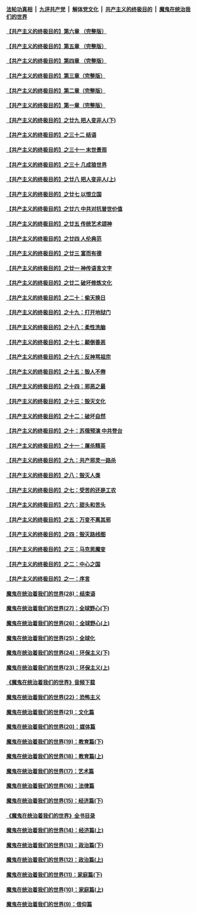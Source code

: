 ####  [法轮功真相](../../../../basic/blob/master/README.md?t=04291731) &nbsp;|&nbsp; [九评共产党](../../../../9ping.md/blob/master/README.md?t=04291731) &nbsp;|&nbsp; [解体党文化](../../../../jtdwh.md/blob/master/README.md?t=04291731)  &nbsp;|&nbsp; [共产主义的终极目的](../../../../gczydzjmd.md/blob/master/README.md?t=04291731) &nbsp;|&nbsp; [魔鬼在统治我们的世界](../../../../mgztzwmdsj.md/blob/master/README.md?t=04291731) 

#### [【共产主义的终极目的】第六章 （完整版）](../pages/nsc422/n11428913.md?t=04291731) 

#### [【共产主义的终极目的】第五章 （完整版）](../pages/nsc422/n11428912.md?t=04291731) 

#### [【共产主义的终极目的】第四章 （完整版）](../pages/nsc422/n11428907.md?t=04291731) 

#### [【共产主义的终极目的】第三章（完整版）](../pages/nsc422/n11428848.md?t=04291731) 

#### [【共产主义的终极目的】第二章（完整版）](../pages/nsc422/n11428831.md?t=04291731) 

#### [【共产主义的终极目的】第一章（完整版）](../pages/nsc422/n11417651.md?t=04291731) 

#### [【共产主义的终极目的】之廿九 把人变非人(下)](../pages/nsc422/n11344140.md?t=04291731) 

#### [【共产主义的终极目的】之三十二 结语](../pages/nsc422/n11360535.md?t=04291731) 

#### [【共产主义的终极目的】之三十一 末世景观](../pages/nsc422/n11351129.md?t=04291731) 

#### [【共产主义的终极目的】之三十 几成狼世界](../pages/nsc422/n11348280.md?t=04291731) 

#### [【共产主义的终极目的】之廿八 把人变非人(上)](../pages/nsc422/n11340492.md?t=04291731) 

#### [【共产主义的终极目的】之廿七 以恨立国](../pages/nsc422/n11336944.md?t=04291731) 

#### [【共产主义的终极目的】之廿六 中共对抗普世价值](../pages/nsc422/n11324785.md?t=04291731) 

#### [【共产主义的终极目的】之廿五 传统艺术颂神](../pages/nsc422/n11296396.md?t=04291731) 

#### [【共产主义的终极目的】之廿四 人伦典范](../pages/nsc422/n11296397.md?t=04291731) 

#### [【共产主义的终极目的】之廿三 富而有德](../pages/nsc422/n11283598.md?t=04291731) 

#### [【共产主义的终极目的】之廿一 神传语言文字](../pages/nsc422/n11263265.md?t=04291731) 

#### [【共产主义的终极目的】之廿二 破坏修炼文化](../pages/nsc422/n11245728.md?t=04291731) 

#### [【共产主义的终极目的】之二十：偷天换日](../pages/nsc422/n11238846.md?t=04291731) 

#### [【共产主义的终极目的】之十九：打开地狱门](../pages/nsc422/n11206376.md?t=04291731) 

#### [【共产主义的终极目的】之十八：柔性洗脑](../pages/nsc422/n11199994.md?t=04291731) 

#### [【共产主义的终极目的】之十七：颠倒善恶](../pages/nsc422/n11179782.md?t=04291731) 

#### [【共产主义的终极目的】之十六：反神骂祖宗](../pages/nsc422/n11166798.md?t=04291731) 

#### [【共产主义的终极目的】之十五：毁人不倦](../pages/nsc422/n11166792.md?t=04291731) 

#### [【共产主义的终极目的】之十四：邪恶之最](../pages/nsc422/n11150249.md?t=04291731) 

#### [【共产主义的终极目的】之十三：毁灭文化](../pages/nsc422/n11135227.md?t=04291731) 

#### [【共产主义的终极目的】之十二：破坏自然](../pages/nsc422/n11135214.md?t=04291731) 

#### [【共产主义的终极目的】之十：苏俄预演 中共登台](../pages/nsc422/n11118424.md?t=04291731) 

#### [【共产主义的终极目的】之十一：屠杀精英](../pages/nsc422/n11118442.md?t=04291731) 

#### [【共产主义的终极目的】之九：共产邪灵一路杀](../pages/nsc422/n11114139.md?t=04291731) 

#### [【共产主义的终极目的】之八：毁灭人类](../pages/nsc422/n11108503.md?t=04291731) 

#### [【共产主义的终极目的】之七：受苦的还是工农](../pages/nsc422/n11101809.md?t=04291731) 

#### [【共产主义的终极目的】之六：甜头和苦头](../pages/nsc422/n11096971.md?t=04291731) 

#### [【共产主义的终极目的】之五：万变不离其邪](../pages/nsc422/n11091285.md?t=04291731) 

#### [【共产主义的终极目的】之四：毁灭路线图](../pages/nsc422/n11086284.md?t=04291731) 

#### [【共产主义的终极目的】之三：马克思魔变](../pages/nsc422/n11061941.md?t=04291731) 

#### [【共产主义的终极目的】之二：中心之国](../pages/nsc422/n11047728.md?t=04291731) 

#### [【共产主义的终极目的】之一：序言](../pages/nsc422/n11086077.md?t=04291731) 

#### [魔鬼在统治着我们的世界(28)：结束语](../pages/nsc422/n10936246.md?t=04291731) 

#### [魔鬼在统治着我们的世界(27)：全球野心(下)](../pages/nsc422/n10928319.md?t=04291731) 

#### [魔鬼在统治着我们的世界(26)：全球野心(上)](../pages/nsc422/n10900318.md?t=04291731) 

#### [魔鬼在统治着我们的世界(25)：全球化](../pages/nsc422/n10788205.md?t=04291731) 

#### [魔鬼在统治着我们的世界(24)：环保主义(下)](../pages/nsc422/n10695307.md?t=04291731) 

#### [魔鬼在统治着我们的世界(23)：环保主义(上)](../pages/nsc422/n10688613.md?t=04291731) 

#### [《魔鬼在统治着我们的世界》音频下载](../pages/nsc422/n10635553.md?t=04291731) 

#### [魔鬼在统治着我们的世界(22)：恐怖主义](../pages/nsc422/n10614727.md?t=04291731) 

#### [魔鬼在统治着我们的世界(21)：文化篇](../pages/nsc422/n10597706.md?t=04291731) 

#### [魔鬼在统治着我们的世界(20)：媒体篇](../pages/nsc422/n10586579.md?t=04291731) 

#### [魔鬼在统治着我们的世界(19)：教育篇(下)](../pages/nsc422/n10564808.md?t=04291731) 

#### [魔鬼在统治着我们的世界(18)：教育篇(上)](../pages/nsc422/n10526970.md?t=04291731) 

#### [魔鬼在统治着我们的世界(17)：艺术篇](../pages/nsc422/n10499093.md?t=04291731) 

#### [魔鬼在统治着我们的世界(16)：法律篇](../pages/nsc422/n10485969.md?t=04291731) 

#### [魔鬼在统治着我们的世界(15)：经济篇(下)](../pages/nsc422/n10469975.md?t=04291731) 

#### [《魔鬼在统治着我们的世界》全书目录](../pages/nsc422/n10464261.md?t=04291731) 

#### [魔鬼在统治着我们的世界(14)：经济篇(上)](../pages/nsc422/n10457370.md?t=04291731) 

#### [魔鬼在统治着我们的世界(13)：政治篇(下)](../pages/nsc422/n10448270.md?t=04291731) 

#### [魔鬼在统治着我们的世界(12)：政治篇(上)](../pages/nsc422/n10444576.md?t=04291731) 

#### [魔鬼在统治着我们的世界(11)：家庭篇(下)](../pages/nsc422/n10440961.md?t=04291731) 

#### [魔鬼在统治着我们的世界(10)：家庭篇(上)](../pages/nsc422/n10435448.md?t=04291731) 

#### [魔鬼在统治着我们的世界(9)：信仰篇](../pages/nsc422/n10432159.md?t=04291731) 

